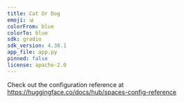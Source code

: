 ```yaml
---
title: Cat Or Dog
emoji: 📊
colorFrom: blue
colorTo: blue
sdk: gradio
sdk_version: 4.38.1
app_file: app.py
pinned: false
license: apache-2.0
---
```


Check out the configuration reference at https://huggingface.co/docs/hub/spaces-config-reference
